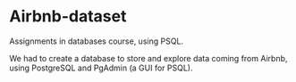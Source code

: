 # Airbnb-dataset
Assignments in databases course, using PSQL.

We had to create a database to store and explore data coming from Airbnb, using PostgreSQL and PgAdmin (a GUI for PSQL).
